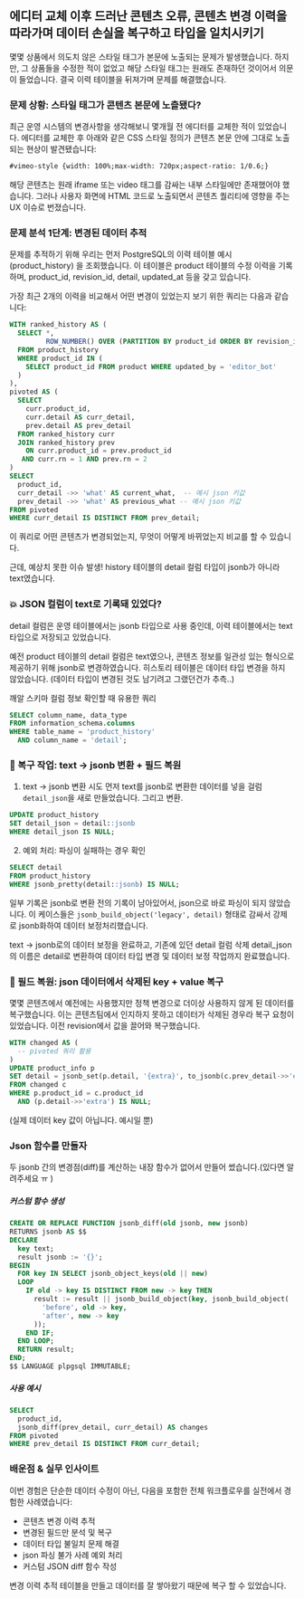 ## 에디터 교체 이후 드러난 콘텐츠 오류, 콘텐츠 변경 이력을 따라가며 데이터 손실을 복구하고 타입을 일치시키기

몇몇 상품에서 의도치 않은 스타일 태그가 본문에 노출되는 문제가 발생했습니다. 
하지만, 그 상품들을 수정한 적이 없었고 해당 스타일 태그는 원래도 존재하던 것이어서 의문이 들었습니다. 
결국 이력 테이블을 뒤져가며 문제를 해결했습니다. 

### 문제 상황: 스타일 태그가 콘텐츠 본문에 노츨됐다? 

최근 운영 시스템의 변경사항을 생각해보니 몇개월 전 에디터를 교체한 적이 있었습니다. 
에디터를 교체한 후 아래와 같은 CSS 스타일 정의가 콘텐츠 본문 안에 그대로 노출되는 현상이 발견됐습니다:

```html
#vimeo-style {width: 100%;max-width: 720px;aspect-ratio: 1/0.6;}
```

해당 콘텐츠는 원래 iframe 또는 video 태그를 감싸는 내부 스타일에만 존재했어야 했습니다.
그러나 사용자 화면에 HTML 코드로 노출되면서 콘텐츠 퀄리티에 영향을 주는 UX 이슈로 번졌습니다.

### 문제 분석 1단계: 변경된 데이터 추적
문제를 추적하기 위해 우리는 먼저 PostgreSQL의 이력 테이블 예시(product_history) 을 조회했습니다.
이 테이블은 product 테이블의 수정 이력을 기록하며, product_id, revision_id, detail, updated_at 등을 갖고 있습니다.

가장 최근 2개의 이력을 비교해서 어떤 변경이 있었는지 보기 위한 쿼리는 다음과 같습니다:

```sql
WITH ranked_history AS (
  SELECT *,
         ROW_NUMBER() OVER (PARTITION BY product_id ORDER BY revision_id DESC) AS rn
  FROM product_history
  WHERE product_id IN (
    SELECT product_id FROM product WHERE updated_by = 'editor_bot'
  )
),
pivoted AS (
  SELECT
    curr.product_id,
    curr.detail AS curr_detail,
    prev.detail AS prev_detail
  FROM ranked_history curr
  JOIN ranked_history prev
    ON curr.product_id = prev.product_id
   AND curr.rn = 1 AND prev.rn = 2
)
SELECT
  product_id,
  curr_detail ->> 'what' AS current_what,  -- 예시 json 키값
  prev_detail ->> 'what' AS previous_what -- 예시 json 키값
FROM pivoted
WHERE curr_detail IS DISTINCT FROM prev_detail;
```

이 쿼리로 어떤 콘텐츠가 변경되었는지, 무엇이 어떻게 바뀌었는지 비교를 할 수 있습니다. 

근데, 예상치 못한 이슈 발생! history 테이블의 detail 컬럼 타입이 jsonb가 아니라 text였습니다. 

### 💥 JSON 컬럼이 text로 기록돼 있었다?
detail 컬럼은 운영 테이블에서는 jsonb 타입으로 사용 중인데, 이력 테이블에서는 text 타입으로 저장되고 있었습니다.

예전 product 테이블의 detail 컬럼은 text였으나, 콘텐츠 정보를 일관성 있는 형식으로 제공하기 위해 jsonb로 변경하였습니다. 히스토리 테이블은 데이터 타입 변경을 하지 않았습니다. (데이터 타입이 변경된 것도 남기려고 그랬던건가 추측..)

깨알 스키마 컬럼 정보 확인할 때 유용한 쿼리 
```sql
SELECT column_name, data_type
FROM information_schema.columns
WHERE table_name = 'product_history'
  AND column_name = 'detail';
```

### 🔁 복구 작업: text → jsonb 변환 + 필드 복원

1. text -> jsonb 변환 시도
먼저 text를 jsonb로 변환한 데이터를 넣을 걸럼 `detail_json`을 새로 만들었습니다.
그리고 변환.

```sql
UPDATE product_history
SET detail_json = detail::jsonb
WHERE detail_json IS NULL;
```

2. 예외 처리: 파싱이 실패하는 경우 확인

```sql
SELECT detail
FROM product_history
WHERE jsonb_pretty(detail::jsonb) IS NULL;
```

일부 기록은 jsonb로 변환 전의 기록이 남아있어서, json으로 바로 파싱이 되지 않았습니다. 
이 케이스들은 `jsonb_build_object('legacy', detail)` 형태로 감싸서 강제로 jsonb화하여 데이터 보정처리했습니다.

text -> jsonb로의 데이터 보정을 완료하고, 기존에 있던 detail 컬럼 삭제 detail_json의 이름은 detail로 변환하여 데이터 타입 변경 및 데이터 보정 작업까지 완료했습니다. 

### 🔄 필드 복원: json 데이터에서 삭제된 key + value 복구
몇몇 콘텐츠에서 예전에는 사용했지만 정책 변경으로 더이상 사용하지 않게 된 데이터를 복구했습니다. 
이는 콘텐츠팀에서 인지하지 못하고 데이터가 삭제된 경우라 복구 요청이 있었습니다. 
이전 revision에서 값을 끌어와 복구했습니다. 

```sql
WITH changed AS (
  -- pivoted 쿼리 활용
)
UPDATE product_info p
SET detail = jsonb_set(p.detail, '{extra}', to_jsonb(c.prev_detail->>'extra'))
FROM changed c
WHERE p.product_id = c.product_id
  AND (p.detail->>'extra') IS NULL;
```
(실제 데이터 key 값이 아닙니다. 예시일 뿐)

### Json 함수를 만들자 
두 jsonb 간의 변경점(diff)를 계산하는 내장 함수가 없어서 만들어 썼습니다.(있다면 알려주세요 ㅠ )

##### 커스텀 함수 생성
```sql
CREATE OR REPLACE FUNCTION jsonb_diff(old jsonb, new jsonb)
RETURNS jsonb AS $$
DECLARE
  key text;
  result jsonb := '{}';
BEGIN
  FOR key IN SELECT jsonb_object_keys(old || new)
  LOOP
    IF old -> key IS DISTINCT FROM new -> key THEN
      result := result || jsonb_build_object(key, jsonb_build_object(
        'before', old -> key,
        'after', new -> key
      ));
    END IF;
  END LOOP;
  RETURN result;
END;
$$ LANGUAGE plpgsql IMMUTABLE;
```
##### 사용 예시
```sql
SELECT
  product_id,
  jsonb_diff(prev_detail, curr_detail) AS changes
FROM pivoted
WHERE prev_detail IS DISTINCT FROM curr_detail;
```


### 배운점 & 실무 인사이트 
이번 경험은 단순한 데이터 수정이 아닌, 다음을 포함한 전체 워크플로우를 실전에서 경험한 사례였습니다:
- 콘텐츠 변경 이력 추적
- 변경된 필드만 분석 및 복구
- 데이터 타입 불일치 문제 해결
- json 파싱 불가 사례 예외 처리
- 커스텀 JSON diff 함수 작성

변경 이력 추적 테이블을 만들고 데이터를 잘 쌓아왔기 때문에 복구 할 수 있었습니다. 
